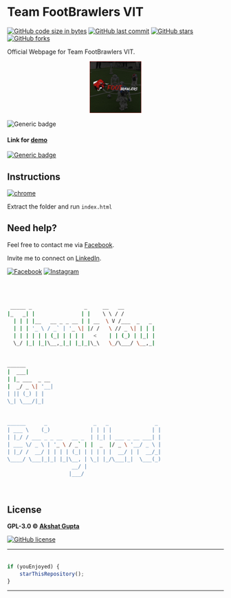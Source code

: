 # Team FootBrawlers VIT

[![GitHub code size in bytes](https://img.shields.io/github/languages/code-size/FootBrawlers/teamfootbrawlersvit.github.io?logo=github&style=social)](https://github.com/FootBrawlers/) [![GitHub last commit](https://img.shields.io/github/last-commit/FootBrawlers/teamfootbrawlersvit.github.io?style=social&logo=git)](https://github.com/FootBrawlers/) [![GitHub stars](https://img.shields.io/github/stars/FootBrawlers/teamfootbrawlersvit.github.io?style=social)](https://github.com/FootBrawlers/teamfootbrawlersvit.github.io/stargazers) [![GitHub forks](https://img.shields.io/github/forks/FootBrawlers/teamfootbrawlersvit.github.io?style=social&logo=git)](https://github.com/FootBrawlers/teamfootbrawlersvit.github.io/network)

Official Webpage for Team FootBrawlers VIT.

<p align="center">
<a href="https://footbrawlers.akshatvg.com">
<img src="https://github.com/FootBrawlers/teamfootbrawlersvit.github.io/blob/master/assets/img/logo.jpg" width="120px" height="120px" alt="FootBrawlers Logo"/>
</a>
</p>

![Generic badge](https://img.shields.io/badge/Team-FootBrawlers-orange) 

#### Link for [demo](https://footbrawlers.akshatvg.com) 
[![Generic badge](https://img.shields.io/badge/view-demo-orange)](https://footbrawlers.akshatvg.com)

## Instructions
[![chrome](https://img.shields.io/badge/Open-index.html-lightgrey.svg?logo=google-chrome&style=popout&logoColor=red)](https://footbrawlers.akshatvg.com)

Extract the folder and run `index.html`


## Need help?

Feel free to contact me via [Facebook](https://www.facebook.com/teamfootbrawlersvit).

Invite me to connect on [LinkedIn](https://www.linkedin.com/company/footbrawlers).

[![Facebook](https://img.shields.io/badge/Facebook-add-blue.svg?logo=facebook&logoColor=white)](https://www.facebook.com/teamfootbrawlersvit) [![Instagram](https://img.shields.io/badge/Instagram-follow-purple.svg?logo=instagram&logoColor=white)](https://www.instagram.com/team_footbrawlers/)


```bash



 _____ _                 _     __   __            
|_   _| |               | |    \ \ / /            
  | | | |__   __ _ _ __ | | __  \ V /___  _   _   
  | | | '_ \ / _` | '_ \| |/ /   \ // _ \| | | |  
  | | | | | | (_| | | | |   <    | | (_) | |_| |  
  \_/ |_| |_|\__,_|_| |_|_|\_\   \_/\___/ \__,_|  
                                                  
                                                  
______                                            
|  ___|                                           
| |_ ___  _ __                                    
|  _/ _ \| '__|                                   
| || (_) | |                                      
\_| \___/|_|                                      
                                                  
                                                  
______      _               _   _               _ 
| ___ \    (_)             | | | |             | |
| |_/ / ___ _ _ __   __ _  | |_| | ___ _ __ ___| |
| ___ \/ _ \ | '_ \ / _` | |  _  |/ _ \ '__/ _ \ |
| |_/ /  __/ | | | | (_| | | | | |  __/ | |  __/_|
\____/ \___|_|_| |_|\__, | \_| |_/\___|_|  \___(_)
                     __/ |                        
                    |___/                         

 


```

## License

**GPL-3.0 &copy; [Akshat Gupta](https://github.com/FootBrawlers/teamfootbrawlersvit.github.io/blob/master/LICENSE)**

[![GitHub license](https://img.shields.io/github/license/FootBrawlers/teamfootbrawlersvit.github.io?style=social&logo=github)](https://github.com/FootBrawlers/teamfootbrawlersvit.github.io/blob/master/LICENSE)

---------

```javascript

if (youEnjoyed) {
    starThisRepository();
}

```

-----------
